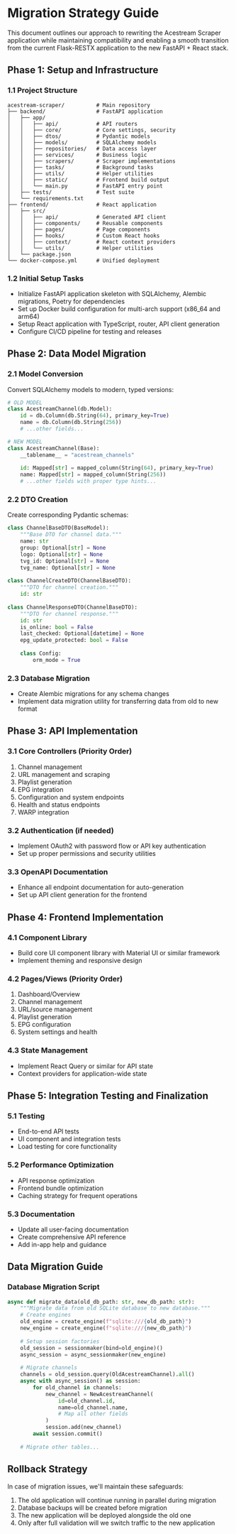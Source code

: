 # Migration Strategy Guide

This document outlines our approach to rewriting the Acestream Scraper application while maintaining compatibility and enabling a smooth transition from the current Flask-RESTX application to the new FastAPI + React stack.

## Phase 1: Setup and Infrastructure

### 1.1 Project Structure
```
acestream-scraper/          # Main repository
├── backend/                # FastAPI application
│   ├── app/
│   │   ├── api/            # API routers
│   │   ├── core/           # Core settings, security
│   │   ├── dtos/           # Pydantic models
│   │   ├── models/         # SQLAlchemy models
│   │   ├── repositories/   # Data access layer
│   │   ├── services/       # Business logic 
│   │   ├── scrapers/       # Scraper implementations
│   │   ├── tasks/          # Background tasks
│   │   ├── utils/          # Helper utilities
│   │   ├── static/         # Frontend build output
│   │   └── main.py         # FastAPI entry point
│   ├── tests/              # Test suite
│   └── requirements.txt
├── frontend/               # React application  
│   ├── src/
│   │   ├── api/            # Generated API client
│   │   ├── components/     # Reusable components
│   │   ├── pages/          # Page components
│   │   ├── hooks/          # Custom React hooks
│   │   ├── context/        # React context providers
│   │   └── utils/          # Helper utilities
│   └── package.json
└── docker-compose.yml      # Unified deployment
```

### 1.2 Initial Setup Tasks
- Initialize FastAPI application skeleton with SQLAlchemy, Alembic migrations, Poetry for dependencies
- Set up Docker build configuration for multi-arch support (x86_64 and arm64)
- Setup React application with TypeScript, router, API client generation
- Configure CI/CD pipeline for testing and releases

## Phase 2: Data Model Migration

### 2.1 Model Conversion
Convert SQLAlchemy models to modern, typed versions:

```python
# OLD MODEL
class AcestreamChannel(db.Model):
    id = db.Column(db.String(64), primary_key=True)
    name = db.Column(db.String(256))
    # ...other fields...

# NEW MODEL
class AcestreamChannel(Base):
    __tablename__ = "acestream_channels"
    
    id: Mapped[str] = mapped_column(String(64), primary_key=True)
    name: Mapped[str] = mapped_column(String(256))
    # ...other fields with proper type hints...
```

### 2.2 DTO Creation
Create corresponding Pydantic schemas:

```python
class ChannelBaseDTO(BaseModel):
    """Base DTO for channel data."""
    name: str
    group: Optional[str] = None
    logo: Optional[str] = None
    tvg_id: Optional[str] = None
    tvg_name: Optional[str] = None
    
class ChannelCreateDTO(ChannelBaseDTO):
    """DTO for channel creation."""
    id: str
    
class ChannelResponseDTO(ChannelBaseDTO):
    """DTO for channel response."""
    id: str
    is_online: bool = False
    last_checked: Optional[datetime] = None
    epg_update_protected: bool = False
    
    class Config:
        orm_mode = True
```

### 2.3 Database Migration
- Create Alembic migrations for any schema changes
- Implement data migration utility for transferring data from old to new format

## Phase 3: API Implementation 

### 3.1 Core Controllers (Priority Order)
1. Channel management
2. URL management and scraping
3. Playlist generation
4. EPG integration
5. Configuration and system endpoints
6. Health and status endpoints
7. WARP integration

### 3.2 Authentication (if needed)
- Implement OAuth2 with password flow or API key authentication
- Set up proper permissions and security utilities

### 3.3 OpenAPI Documentation
- Enhance all endpoint documentation for auto-generation
- Set up API client generation for the frontend

## Phase 4: Frontend Implementation

### 4.1 Component Library
- Build core UI component library with Material UI or similar framework
- Implement theming and responsive design 

### 4.2 Pages/Views (Priority Order)
1. Dashboard/Overview
2. Channel management
3. URL/source management  
4. Playlist generation
5. EPG configuration
6. System settings and health

### 4.3 State Management
- Implement React Query or similar for API state
- Context providers for application-wide state

## Phase 5: Integration Testing and Finalization

### 5.1 Testing
- End-to-end API tests
- UI component and integration tests
- Load testing for core functionality

### 5.2 Performance Optimization
- API response optimization
- Frontend bundle optimization
- Caching strategy for frequent operations

### 5.3 Documentation
- Update all user-facing documentation 
- Create comprehensive API reference
- Add in-app help and guidance

## Data Migration Guide

### Database Migration Script

```python
async def migrate_data(old_db_path: str, new_db_path: str):
    """Migrate data from old SQLite database to new database."""
    # Create engines
    old_engine = create_engine(f"sqlite:///{old_db_path}")
    new_engine = create_engine(f"sqlite:///{new_db_path}")
    
    # Setup session factories
    old_session = sessionmaker(bind=old_engine)()
    async_session = async_sessionmaker(new_engine)
    
    # Migrate channels
    channels = old_session.query(OldAcestreamChannel).all()
    async with async_session() as session:
        for old_channel in channels:
            new_channel = NewAcestreamChannel(
                id=old_channel.id,
                name=old_channel.name,
                # Map all other fields
            )
            session.add(new_channel)
        await session.commit()
    
    # Migrate other tables...
```

## Rollback Strategy

In case of migration issues, we'll maintain these safeguards:

1. The old application will continue running in parallel during migration
2. Database backups will be created before migration
3. The new application will be deployed alongside the old one  
4. Only after full validation will we switch traffic to the new application
